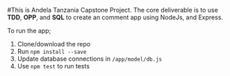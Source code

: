 #This is Andela Tanzania Capstone Project.
The core deliverable is to use **TDD**, **OPP**, and **SQL** to create an comment app using NodeJs, and Express.

To run the app;
1. Clone/download the repo
2. Run `npm install --save`
3. Update database connections in `/app/model/db.js`
4. Use `npm test` to run tests
